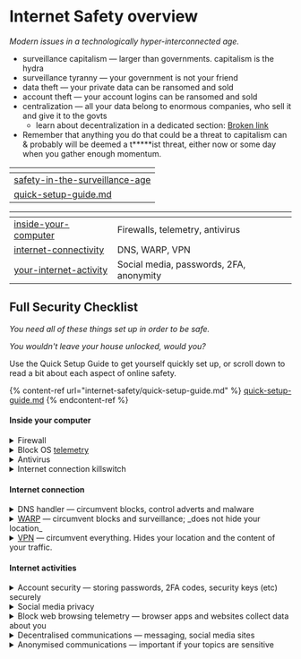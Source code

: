 # Internet Safety overview

_Modern issues in a technologically hyper-interconnected age._

* surveillance capitalism — larger than governments. capitalism is the hydra
* surveillance tyranny — your government is not your friend
* data theft — your private data can be ransomed and sold
* account theft — your account logins can be ransomed and sold
* centralization — all your data belong to enormous companies, who sell it and give it to the govts
  * learn about decentralization in a dedicated section: [Broken link](broken-reference "mention")&#x20;
* Remember that anything you do that could be a threat to capitalism can & probably will be deemed a t\*\*\*\*\*ist threat, either now or some day when you gather enough momentum.

<table data-card-size="large" data-view="cards"><thead><tr><th data-card-target data-type="content-ref"></th></tr></thead><tbody><tr><td><a href="internet-safety/safety-in-the-surveillance-age/">safety-in-the-surveillance-age</a></td></tr><tr><td><a href="internet-safety/quick-setup-guide.md">quick-setup-guide.md</a></td></tr></tbody></table>

<table data-view="cards"><thead><tr><th data-card-target data-type="content-ref"></th><th></th></tr></thead><tbody><tr><td><a href="internet-safety/inside-your-computer/">inside-your-computer</a></td><td>Firewalls, telemetry, antivirus</td></tr><tr><td><a href="internet-safety/internet-connectivity/">internet-connectivity</a></td><td>DNS, WARP, VPN</td></tr><tr><td><a href="internet-safety/your-internet-activity/">your-internet-activity</a></td><td>Social media, passwords, 2FA, anonymity</td></tr></tbody></table>

## Full Security Checklist

_You need all of these things set up in order to be safe._

_You wouldn't leave your house unlocked, would you?_

Use the Quick Setup Guide to get yourself quickly set up, or scroll down to read a bit about each aspect of online safety.

{% content-ref url="internet-safety/quick-setup-guide.md" %}
[quick-setup-guide.md](internet-safety/quick-setup-guide.md)
{% endcontent-ref %}

#### Inside your computer

<details>

<summary>Firewall</summary>

_Learn more details on 🔗📄_ [firewalls.md](internet-safety/inside-your-computer/firewalls.md "mention")

* SimpleWall — [github](https://github.com/henrypp/simplewall)
* Binisoft MalwareBytes firewall — [homepage](https://www.binisoft.org/wfc)
* NextDNS — [homepage](https://nextdns.io/) — actually this is a configurable DNS service, so can be used like a firewall

</details>

<details>

<summary>Block OS <a data-footnote-ref href="#user-content-fn-1">telemetry</a></summary>

something in another

</details>

<details>

<summary>Antivirus</summary>

You must not rely solely on _one_ antivirus application; nor should you rely entirely upon antivirus software to protect you.

_Learn more details on_ 📄[antivirus-apps.md](internet-safety/inside-your-computer/antivirus-apps.md "mention")

* Kaspersky Antivirus — you can get a free 30-day trial with each new account. You can make unlimited new accounts by using email aliases.
* Windows Security isn't too bad these days, it finds most malicious code. You should still use Kaspersky occasionally, and especially if you are suspicious.
* MalwareBytes seems to be good too. Check it out.

</details>

<details>

<summary>Internet connection killswitch</summary>

Kill your internet connection immediately in case something goes wrong

</details>

#### Internet connection

<details>

<summary>DNS handler — circumvent blocks, control adverts and malware</summary>

circumvent blocks, control adverts and malware

</details>

<details>

<summary><a data-footnote-ref href="#user-content-fn-2">WARP</a> — circumvent blocks and surveillance; _does not hide your location_</summary>

Circumvent blocks and surveillance. _WARP does NOT hide your location._

</details>

<details>

<summary><a data-footnote-ref href="#user-content-fn-3">VPN</a> — circumvent everything. Hides your location and the content of your traffic.</summary>

Circumvent everything. _A VPN hides your location and the content of your traffic._

</details>

#### Internet activities

<details>

<summary>Account security — storing passwords, 2FA codes, security keys (etc) securely</summary>

Storing passwords, 2FA codes, security keys (etc) securely.

</details>

<details>

<summary>Social media privacy</summary>

something in another

</details>

<details>

<summary>Block web browsing telemetry — browser apps and websites collect data about you</summary>

something in another

</details>

<details>

<summary>Decentralised communications — messaging, social media sites</summary>

something in another

</details>

<details>

<summary>Anonymised communications — important if your topics are sensitive</summary>

Sometimes there are things that you need to talk about online which you don't want tied to you.

</details>

[^1]: Measurements of you and your computer usage, that a company collects in order to build a profile of you and your activities, for them to a) sell to advertising agencies, and to b) measure human behaviour and build a hyper model of humanity, thus reducing us to a fully-predictable set of behaviours.

[^2]: A service by CloudFlare.

    **NOTE THAT THIS IS SIMILAR TO A VPN BUT IT IS&#x20;**_**NOT**_**&#x20;A VPN**.

    WARP hides the contents of your messages (a bit) but does not hide your location.

    **USE A VPN IF YOU NEED TO ACTUALLY HIDE YOUR INTERNET TRAFFIC**.

[^3]: Virtual Private Network. _Paid_ VPNs are secure; they hide your location _and_ the contents of your internet traffic.
